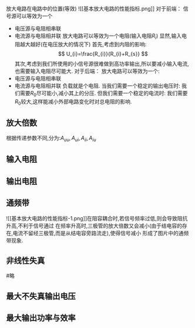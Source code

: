 放大电路在电路中的位置(等效)
![[基本放大电路的性能指标.png]]
对于前端：
信号源可以等效为一个
+ 电压源与电阻相串联
+ 电流源与电阻相并联
放大电路可以等效为一个电阻(输入电阻$R_{i}$)
显然,输入电阻越大越好(在电压放大的情况下)
首先,考虑到内阻的影响:
$$
U_{i}=\frac{R_{i}}{R_{i}+R_{s}}
$$
其次,考虑到我们所使用的小信号源很难做到高功率输出,所以要减小输入电流,也需要输入电阻尽可能大.
对于后端：
放大电路可以等效为一个:
+ 电压源与电阻相串联
+ 电流源与电阻相并联
负载就是个电阻.
当我们需要一个稳定的输出电压时:
我们需要$R_{0}$尽可能小,减小其上的分压.
但我们需要一个稳定的电流时:
我们需要$R_{0}$较大,这样能减小外部电路变化时对总电阻的影响.
## 放大倍数
根据传递参数不同,分为:$A_{uu},A_{ui},A_{ii},A_{iu}$
## 输入电阻

## 输出电阻

## 通频带
![[基本放大电路的性能指标-1.png]]在阻容耦合时,若信号频率过低,则会导致阻抗升高,不利于信号通过
在频率升高时,三极管的放大倍数又会减小(由于结电容的存在,电流不留经三极管,而是从结电容旁路流走),使得信号减小
形成了图片中的通频带现象.
## 非线性失真
#略
## 最大不失真输出电压

## 最大输出功率与效率



